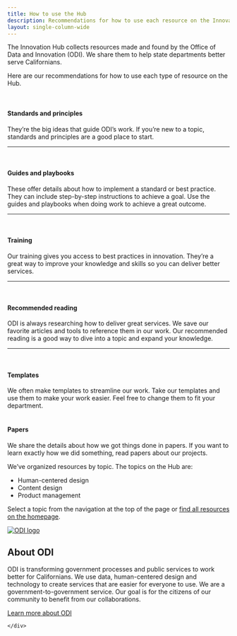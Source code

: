 ```yaml
---
title: How to use the Hub
description: Recommendations for how to use each resource on the Innovation Hub
layout: single-column-wide
---
```


<p class="text-lead">The Innovation Hub collects resources made and found by the Office of Data and Innovation (ODI). We share them to help state departments better serve Californians.</p>

Here are our recommendations for how to use each type of resource on the Hub.

<div class="howtouse-grid-wrapper">
    <div class="howtouse-tile">
        <div class="howtouse-tile-header">
            <div class="header-icon header-star">&nbsp;</div>
            <h4>Standards and principles</h4>
        </div>
        <div class="howtouse-tile-copy interim">They’re the big ideas that guide ODI’s work. If you’re new to a topic, standards and principles are a good place to start.</div>
    <hr/>
    </div>
    <div class="howtouse-tile">
        <div class="howtouse-tile-header">
            <div class="header-icon header-book">&nbsp;</div>
            <h4>Guides and playbooks</h4>
        </div>
        <div class="howtouse-tile-copy interim">These offer details about how to implement a standard or best practice. They can include step-by-step instructions to achieve a goal. Use the guides and playbooks when doing work to achieve a great outcome.</div>
    <hr/>
    </div>
    <div class="howtouse-tile">
        <div class="howtouse-tile-header">
            <div class="header-icon header-ribbon">&nbsp;</div>
            <h4>Training</h4>
        </div>
        <div class="howtouse-tile-copy interim">    Our training gives you access to best practices in innovation. They’re a great way to improve your knowledge and skills so you can deliver better services.</div>
    <hr/>
    </div>
    <div class="howtouse-tile">
        <div class="howtouse-tile-header">
            <div class="header-icon header-bookmark">&nbsp;</div>
            <h4>Recommended reading</h4>
        </div>
        <div class="howtouse-tile-copy interim">ODI is always researching how to deliver great services. We save our favorite articles and tools to reference them in our work. Our recommended reading is a good way to dive into a topic and expand your knowledge.</div>
    <hr/>
    </div>
    <div class="howtouse-tile">
        <div class="howtouse-tile-header">
            <div class="header-icon header-templates">&nbsp;</div>
            <h4>Templates</h4>
        </div>
        <div class="howtouse-tile-copy">We often make templates to streamline our work. Take our templates and use them to make your work easier. Feel free to change them to fit your department.</div>
    </div>
    <div class="howtouse-tile">
        <div class="howtouse-tile-header">
            <div class="header-icon header-paper">&nbsp;</div>
            <h4>Papers</h4>
        </div>
        <div class="howtouse-tile-copy">We share the details about how we got things done in papers. If you want to learn exactly how we did something, read papers about our projects.</div>
    </div>
</div>

We’ve organized resources by topic. The topics on the Hub are:

* Human-centered design
* Content design
* Product management

Select a topic from the navigation at the top of the page or [find all resources on the homepage](/).

<div class="odiblock-grid-wrapper">
    <div class="odiblock-image">
        <a href="https://innovation.ca.gov"><img alt="ODI logo" src="/img/odi-signage.png" /></a>
    </div>
    <div class="odiblock-description">

## About ODI

ODI is transforming government processes and public services to work better for Californians. We use data, human-centered design and technology to create services that are easier for everyone to use. We are a government-to-government service. Our goal is for the citizens of our community to benefit from our collaborations.
        <div class="wp-block-button"><a class="btn-primary featured-btn external-link" href="https://innovation.ca.gov"><span>Learn more about ODI</span></a></div>


    </div>
</div>

